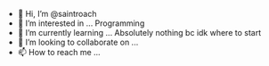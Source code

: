 - 👋 Hi, I’m @saintroach
- 👀 I’m interested in ... Programming
- 🌱 I’m currently learning ... Absolutely nothing bc idk where to start
- 💞️ I’m looking to collaborate on ...
- 📫 How to reach me ...

<!---
saintroach/saintroach is a ✨ special ✨ repository because its `README.md` (this file) appears on your GitHub profile.
You can click the Preview link to take a look at your changes.
--->
